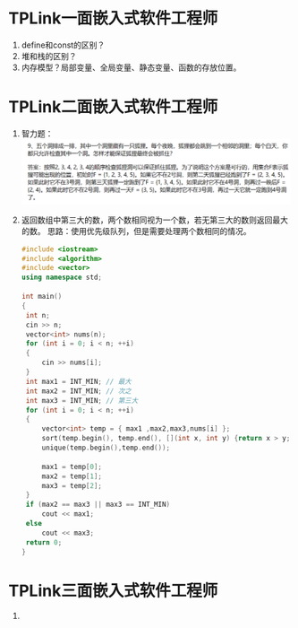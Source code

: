 # TPLink一面嵌入式软件工程师

1. define和const的区别？
2. 堆和栈的区别？
3. 内存模型？局部变量、全局变量、静态变量、函数的存放位置。

# TPLink二面嵌入式软件工程师

1. 智力题：![image-20210618005156571](image/image-20210618005156571.png)

2. 返回数组中第三大的数，两个数相同视为一个数，若无第三大的数则返回最大的数。
   思路：使用优先级队列，但是需要处理两个数相同的情况。

   ```C++
   #include <iostream>
   #include <algorithm>
   #include <vector>
   using namespace std;
   
   int main()
   {
   	int n;
   	cin >> n;
   	vector<int> nums(n);
   	for (int i = 0; i < n; ++i)
   	{
   		cin >> nums[i];
   	}
   	int max1 = INT_MIN;	// 最大
   	int max2 = INT_MIN;	// 次之
   	int max3 = INT_MIN;	// 第三大
   	for (int i = 0; i < n; ++i)
   	{
   		vector<int> temp = { max1 ,max2,max3,nums[i] };
   		sort(temp.begin(), temp.end(), [](int x, int y) {return x > y; });
   		unique(temp.begin(),temp.end());
   
   		max1 = temp[0];
   		max2 = temp[1];
   		max3 = temp[2];
   	}
   	if (max2 == max3 || max3 == INT_MIN)
   		cout << max1;
   	else
   		cout << max3;
   	return 0;
   }
   ```

# TPLink三面嵌入式软件工程师

1. 